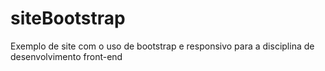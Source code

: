# siteBootstrap
Exemplo de site com o uso de bootstrap e responsivo para a disciplina de desenvolvimento front-end
